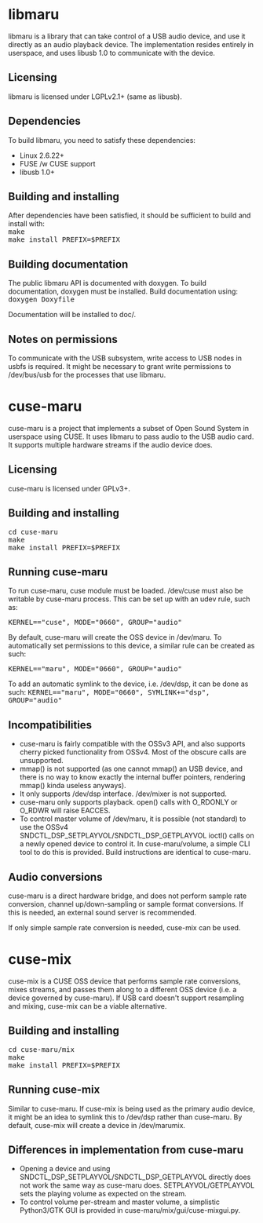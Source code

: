 # libmaru

libmaru is a library that can take control of a USB audio device, and use it directly as an audio playback device.
The implementation resides entirely in userspace, and uses libusb 1.0 to communicate with the device.

## Licensing

libmaru is licensed under LGPLv2.1+ (same as libusb).

## Dependencies

To build libmaru, you need to satisfy these dependencies:<br/>
   - Linux 2.6.22+<br/>
   - FUSE /w CUSE support<br/>
   - libusb 1.0+<br/>

## Building and installing

After dependencies have been satisfied, it should be sufficient to build and install with:<br/>
<tt>make</tt><br/>
<tt>make install PREFIX=$PREFIX</tt><br/>

## Building documentation

The public libmaru API is documented with doxygen.
To build documentation, doxygen must be installed. Build documentation using:<br/>
<tt>doxygen Doxyfile</tt>

Documentation will be installed to doc/.

## Notes on permissions

To communicate with the USB subsystem, write access to USB nodes in usbfs is required.
It might be necessary to grant write permissions to /dev/bus/usb for the processes that use libmaru.

# cuse-maru

cuse-maru is a project that implements a subset of Open Sound System in userspace using CUSE.
It uses libmaru to pass audio to the USB audio card. It supports multiple hardware streams if the audio device does.

## Licensing

cuse-maru is licensed under GPLv3+.

## Building and installing

<tt>cd cuse-maru</tt><br/>
<tt>make</tt><br/>
<tt>make install PREFIX=$PREFIX</tt><br/>

## Running cuse-maru

To run cuse-maru, cuse module must be loaded. /dev/cuse must also be writable by cuse-maru process.
This can be set up with an udev rule, such as:

<tt>KERNEL=="cuse", MODE="0660", GROUP="audio"</tt><br/>

By default, cuse-maru will create the OSS device in /dev/maru.
To automatically set permissions to this device, a similar rule can be created as such:

<tt>KERNEL=="maru", MODE="0660", GROUP="audio"</tt><br/>

To add an automatic symlink to the device, i.e. /dev/dsp, it can be done as such:
<tt>KERNEL=="maru", MODE="0660", SYMLINK+="dsp", GROUP="audio"</tt><br/>

## Incompatibilities

   - cuse-maru is fairly compatible with the OSSv3 API, and also supports cherry picked functionality from OSSv4. Most of the obscure calls are unsupported.
   - mmap() is not supported (as one cannot mmap() an USB device, and there is no way to know exactly the internal buffer pointers, rendering mmap() kinda useless anyways).
   - It only supports /dev/dsp interface. /dev/mixer is not supported.
   - cuse-maru only supports playback. open() calls with O_RDONLY or O_RDWR will raise EACCES.
   - To control master volume of /dev/maru, it is possible (not standard) to use the OSSv4 SNDCTL_DSP_SETPLAYVOL/SNDCTL_DSP_GETPLAYVOL ioctl() calls on a newly opened device to control it. In cuse-maru/volume, a simple CLI tool to do this is provided. Build instructions are identical to cuse-maru.

## Audio conversions

cuse-maru is a direct hardware bridge, and does not perform sample rate conversion,
channel up/down-sampling or sample format conversions.
If this is needed, an external sound server is recommended.

If only simple sample rate conversion is needed, cuse-mix can be used.

# cuse-mix

cuse-mix is a CUSE OSS device that performs sample rate conversions, mixes streams, and passes them along to a different OSS device (i.e. a device governed by cuse-maru).
If USB card doesn't support resampling and mixing, cuse-mix can be a viable alternative.

## Building and installing

<tt>cd cuse-maru/mix</tt><br/>
<tt>make</tt><br/>
<tt>make install PREFIX=$PREFIX</tt><br/>

## Running cuse-mix

Similar to cuse-maru.
If cuse-mix is being used as the primary audio device, it might be an idea to symlink this to /dev/dsp rather than cuse-maru.
By default, cuse-mix will create a device in /dev/marumix.

## Differences in implementation from cuse-maru

   - Opening a device and using SNDCTL_DSP_SETPLAYVOL/SNDCTL_DSP_GETPLAYVOL directly does not work the same way as cuse-maru does. SETPLAYVOL/GETPLAYVOL sets the playing volume as expected on the stream.
   - To control volume per-stream and master volume, a simplistic Python3/GTK GUI is provided in cuse-maru/mix/gui/cuse-mixgui.py.


